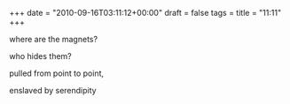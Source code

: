 +++
date = "2010-09-16T03:11:12+00:00"
draft = false
tags = 
title = "11:11"
+++
<p>where are the magnets?</p>&#13;
<p>who hides them?</p>&#13;
<p>pulled from point to point,</p>&#13;
<p>enslaved by serendipity</p> 